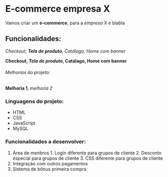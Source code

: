 # E-commerce empresa X

Vamos criar um **e-commerce**, para a *empresa X* e blabla

 ## Funcionalidades:

 _Checkout, **Tela de produto**, Catálago, Home com banner_

 **Checkout, _Tela de produto_, Catálago, Home com banner**

  ###### Melhorias do projeto:

  __Melhoria 1__, _melhoria 2_

  ### Linguagens do projeto:

  * HTML
  * CSS
  * JavaScript
  * MySQL

  ### Funcionalidades a desenvolver:

  1. Área de menbros
    1. Login diferente para grupos de cliente
    2. Desconto especial para grupos de cliente
    3. CSS diferente para grupos de cliente
  2. Integração com outros pagamentos
  3. Sistema de bônus primeira compra